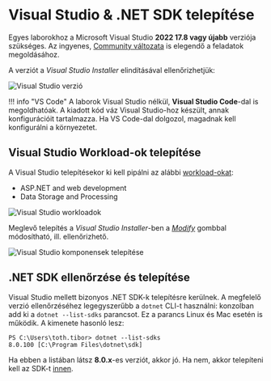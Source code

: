 # Visual Studio & .NET SDK telepítése

Egyes laborokhoz a Microsoft Visual Studio **2022 17.8 vagy újabb** verziója szükséges. Az ingyenes, [Community változata](https://visualstudio.microsoft.com/vs/community/) is elegendő a feladatok megoldásához.

A verziót a _Visual Studio Installer_ elindításával ellenőrizhetjük:

![Visual Studio verzió](images/visual-studio/vs-verzio.png)

!!! info "VS Code"
    A laborok Visual Studio nélkül, **Visual Studio Code**-dal is megoldhatóak. A kiadott kód váz Visual Studio-hoz készült, annak konfigurációit tartalmazza. Ha VS Code-dal dolgozol, magadnak kell konfigurálni a környezetet.

## Visual Studio Workload-ok telepítése

A Visual Studio telepítésekor ki kell pipálni az alábbi [workload-okat](https://learn.microsoft.com/en-us/visualstudio/install/install-visual-studio?view=vs-2022#step-4---choose-workloads):

- ASP.NET and web development
- Data Storage and Processing

![Visual Studio workloadok](images/visual-studio/vs-workload.png)

Meglevő telepítés a _Visual Studio Installer_-ben a [_Modify_](https://docs.microsoft.com/en-us/visualstudio/install/modify-visual-studio?view=vs-2022) gombbal módosítható, ill. ellenőrizhető.

![Visual Studio komponensek telepítése](images/visual-studio/vs-installer-modify.png)

## .NET SDK ellenőrzése és telepítése

Visual Studio mellett bizonyos .NET SDK-k telepítésre kerülnek. A megfelelő verzió ellenőrzéséhez legegyszerűbb a `dotnet` CLI-t használni: konzolban add ki a `dotnet --list-sdks` parancsot. Ez a parancs Linux és Mac esetén is működik. A kimenete hasonló lesz:

```hl_lines="2"
PS C:\Users\toth.tibor> dotnet --list-sdks
8.0.100 [C:\Program Files\dotnet\sdk]
```

Ha ebben a listában látsz **8.0.x**-es verziót, akkor jó. Ha nem, akkor telepíteni kell az SDK-t [innen](https://dotnet.microsoft.com/en-us/download/dotnet/8.0).
